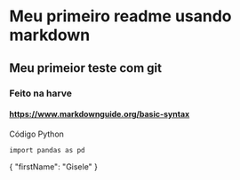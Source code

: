 # Meu primeiro readme usando markdown
## Meu primeior teste com git
### Feito na harve

#### https://www.markdownguide.org/basic-syntax

Código Python
```
import pandas as pd
```

{
	"firstName": "Gisele"
}

